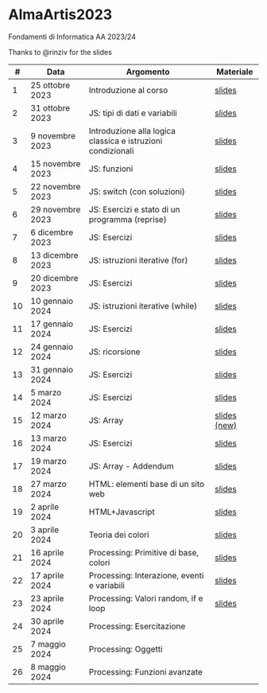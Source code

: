 # AlmaArtis2023
Fondamenti di Informatica AA 2023/24

Thanks to @rinziv for the slides

| #  | Data | Argomento | Materiale |
| -- | ---- | --------- | --------- |
| 1  | 25 ottobre 2023  | Introduzione al corso  | [slides](https://github.com/prafra/AlmaArtis2023/blob/main/slides/01_intro.pdf) |
| 2  | 31 ottobre 2023  | JS: tipi di dati e variabili  | [slides](https://github.com/prafra/AlmaArtis2023/blob/main/slides/02_javascript.pdf) |
| 3  | 9 novembre 2023  | Introduzione alla logica classica e istruzioni condizionali  | [slides](https://github.com/prafra/AlmaArtis2023/blob/main/slides/03_logica_if.pdf)  |
| 4  | 15 novembre 2023  | JS: funzioni | [slides](https://github.com/prafra/AlmaArtis2023/blob/main/slides/04_funzioni_new.pdf)  |
| 5  | 22 novembre 2023  | JS: switch (con soluzioni) | [slides](https://github.com/prafra/AlmaArtis2023/blob/main/slides/05_esercizi_switch_new.pdf)  |
| 6  | 29 novembre 2023  | JS: Esercizi e stato di un programma (reprise) | [slides](https://github.com/prafra/AlmaArtis2023/blob/main/slides/06_ambienti_stato.pdf)  |
| 7  | 6 dicembre 2023  | JS: Esercizi  |   [slides](https://github.com/prafra/AlmaArtis2023/blob/main/slides/07_esercizi.pdf) |
| 8  | 13 dicembre 2023  | JS: istruzioni iterative (for) |  [slides](https://github.com/prafra/AlmaArtis2023/blob/main/slides/08_iterazioni.pdf) |
| 9  | 20 dicembre 2023  | JS: Esercizi  |  [slides](https://github.com/prafra/AlmaArtis2023/blob/main/slides/09_esercizi.pdf) |
| 10  | 10 gennaio 2024  |  JS: istruzioni iterative (while)  |  [slides](https://github.com/prafra/AlmaArtis2023/blob/main/slides/10_javascript_while_new.pdf) |
| 11  | 17 gennaio 2024  |  JS: Esercizi  |  [slides](https://github.com/prafra/AlmaArtis2023/blob/main/slides/11_javascript_esercizi.pdf)   |
| 12  | 24 gennaio 2024  | JS: ricorsione  |  [slides](https://github.com/prafra/AlmaArtis2023/blob/main/slides/12_ricorsione.pdf)  |
| 13 | 31 gennaio 2024  |  JS: Esercizi  |  [slides](https://github.com/prafra/AlmaArtis2023/blob/main/slides/13_esercizi_ricorsione.pdf)   |
| 14 | 5 marzo 2024  | JS: Esercizi |   [slides](https://github.com/prafra/AlmaArtis2023/blob/main/slides/14_javascript_esercizi.pdf)  |
| 15 | 12 marzo 2024  | JS: Array  |  [slides (new)](https://github.com/prafra/AlmaArtis2023/blob/main/slides/15_javascript_array_new.pdf)   |
| 16 | 13 marzo 2024  | JS: Esercizi  | [slides](https://github.com/prafra/AlmaArtis2023/blob/main/slides/16_javascript_esercizi.pdf)    |
| 17 | 19 marzo 2024 | JS: Array - Addendum | [slides](https://github.com/prafra/AlmaArtis2023/blob/main/slides/17_javascript_array_add.pdf) | 
| 18 | 27 marzo 2024 | HTML: elementi base di un sito web |  [slides](https://github.com/prafra/AlmaArtis2023/blob/main/slides/18_website.pdf) | 
| 19 | 2 aprile 2024 | HTML+Javascript | [slides](https://github.com/prafra/AlmaArtis2023/blob/main/slides/19_website2.pdf) | 
| 20 | 3 aprile 2024 | Teoria dei colori | [slides](https://github.com/prafra/AlmaArtis2023/blob/main/slides/20_Teoria_dei_colori.pdf) | 
| 21 | 16 aprile 2024 | Processing: Primitive di base, colori | [slides](https://github.com/prafra/AlmaArtis2023/blob/main/slides/21_processing.pdf)  | 
| 22 | 17 aprile 2024 | Processing: Interazione, eventi e variabili | [slides](https://github.com/prafra/AlmaArtis2023/blob/main/slides/22_processing_variabili.pdf)  | 
| 23 | 23 aprile 2024  | Processing: Valori random, if e loop | [slides](https://github.com/prafra/AlmaArtis2023/blob/main/slides/24_if_loop.pdf)  | 
| 24 | 30 aprile 2024 | Processing: Esercitazione | |
| 25 | 7 maggio 2024 | Processing: Oggetti | | 
| 26 | 8 maggio 2024 | Processing: Funzioni avanzate | |

